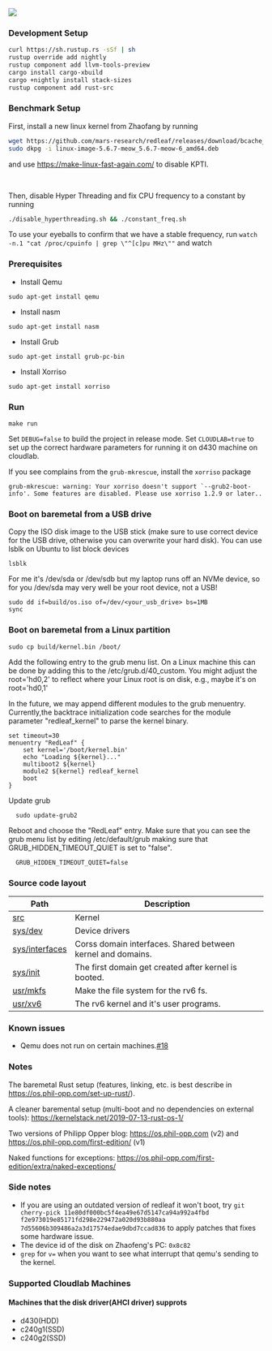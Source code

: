 ![](https://github.com/mars-research/redleaf/workflows/build/badge.svg)

### Development Setup
```bash
curl https://sh.rustup.rs -sSf | sh
rustup override add nightly
rustup component add llvm-tools-preview
cargo install cargo-xbuild
cargo +nightly install stack-sizes
rustup component add rust-src
```

### Benchmark Setup
First, install a new linux kernel from Zhaofang by running
```bash
wget https://github.com/mars-research/redleaf/releases/download/bcache_v2/linux-image-5.6.7-meow_5.6.7-meow-6_amd64.deb
sudo dkpg -i linux-image-5.6.7-meow_5.6.7-meow-6_amd64.deb
```
and use https://make-linux-fast-again.com/ to disable KPTI.

<br/>

Then, disable Hyper Threading and fix CPU frequency to a constant by running
```bash
./disable_hyperthreading.sh && ./constant_freq.sh
```

To use your eyeballs to confirm that we have a stable frequency, run `watch -n.1 "cat /proc/cpuinfo | grep \"^[c]pu MHz\""` and watch


### Prerequisites
* Install Qemu

```
sudo apt-get install qemu
```

* Install nasm

```
sudo apt-get install nasm
```

* Install Grub

```
sudo apt-get install grub-pc-bin
```

* Install Xorriso

```
sudo apt-get install xorriso
```


### Run

```
make run
```
Set `DEBUG=false` to build the project in release mode. Set `CLOUDLAB=true` to set up
the correct hardware parameters for running it on d430 machine on cloudlab.

If you see complains from the `grub-mkrescue`, install the `xorriso` package
```
grub-mkrescue: warning: Your xorriso doesn't support `--grub2-boot-info'. Some features are disabled. Please use xorriso 1.2.9 or later..                                                 
```

### Boot on baremetal from a USB drive

Copy the ISO disk image to the USB stick (make sure to use correct device for the 
USB drive, otherwise you can overwrite your hard disk). You can use lsblk on Ubuntu
to list block devices

```
lsblk
```

For me it's /dev/sda or /dev/sdb but my laptop runs off an NVMe device, so for you 
/dev/sda may very well be your root device, not a USB!

```
sudo dd if=build/os.iso of=/dev/<your_usb_drive> bs=1MB
sync
```

### Boot on baremetal from a Linux partition

``` 
sudo cp build/kernel.bin /boot/
```
Add the following entry to the grub menu list. On a Linux machine this can
be done by adding this to the /etc/grub.d/40_custom. You might adjust the
root='hd0,2' to reflect where your Linux root is on disk, e.g., maybe it's on
root='hd0,1'

In the future, we may append different modules to the grub menuentry.
Currently,the backtrace initialization code searches for the 
module parameter "redleaf_kernel" to parse the kernel binary.
```
set timeout=30
menuentry "RedLeaf" {
    set kernel='/boot/kernel.bin'
    echo "Loading ${kernel}..."
    multiboot2 ${kernel}
    module2 ${kernel} redleaf_kernel
    boot
}
```

Update grub

```
  sudo update-grub2
```

Reboot and choose the "RedLeaf" entry. Make sure that you can see the grub menu
list by editing /etc/default/grub making sure that GRUB_HIDDEN_TIMEOUT_QUIET is
set to "false". 

```
  GRUB_HIDDEN_TIMEOUT_QUIET=false
```

### Source code layout

| Path                            | Description                                                 |
|---------------------------------|-------------------------------------------------------------|
| [src](src)                      | Kernel                                                      |
| [sys/dev](sys/dev)              | Device drivers                                              |
| [sys/interfaces](sys/interfaces)| Corss domain interfaces. Shared between kernel and domains. |
| [sys/init](sys/init)            | The first domain get created after kernel is booted.        |
| [usr/mkfs](usr/mkfs)            | Make the file system for the rv6 fs.                        |
| [usr/xv6](usr/xv6)              | The rv6 kernel and it's user programs.                      |

### Known issues

* Qemu does not run on certain machines.[#18](https://github.com/mars-research/redleaf/issues/18)

### Notes

The baremetal Rust setup (features, linking, etc. is best describe in https://os.phil-opp.com/set-up-rust/).

A cleaner baremental setup (multi-boot and no dependencies on external tools): https://kernelstack.net/2019-07-13-rust-os-1/

Two versions of Philipp Opper blog: https://os.phil-opp.com (v2) and https://os.phil-opp.com/first-edition/ (v1)

Naked functions for exceptions: https://os.phil-opp.com/first-edition/extra/naked-exceptions/

### Side notes

* If you are using an outdated version of redleaf it won't boot, try `git cherry-pick 11e80df000bc5f4ea49e67d5147ca94a992a4fbd f2e973019e85171fd298e229472a020d93b880aa 7d55606b309486a2a3d17574edae9dbd7ccad836` to apply patches that fixes some hardware issue.
* The device id of the disk on Zhaofeng's PC: `0x8c82`
* `grep` for `v=` when you want to see what interrupt that qemu's sending to the kernel.

### Supported Cloudlab Machines

#### Machines that the disk driver(AHCI driver) supprots

* d430(HDD)
* c240g1(SSD)
* c240g2(SSD)
